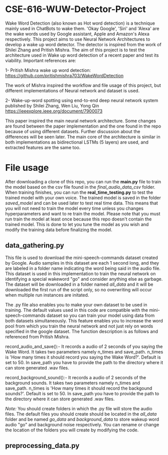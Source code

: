 # CSE-616-WUW-Detector-Project
  Wake Word Detection (also known as Hot word detection) is a technique mainly used in ChatBots to wake them. 'Okay Google', 'Siri' and 'Alexa' are the wake words used by Google assistant, Apple and Amazon's Alexa respectively. This project aims to use Neural Network Architectures to develop a wake up word detector. The detector is inspired from the work of Shilei Zhang and Pritish Mishra. The aim of this project is to test the architecture used in Wake up word detection of a recent paper and test its viability. Important references are:

1- Pritish Mishra wake up word detection: https://github.com/pritishmishra703/WakeWordDetection

The work of Mishra inspired the workflow and file usage of this project, but different implementations of Neural network and dataset is used.

2- Wake-up-word spotting using end-to-end deep neural network system published by Shilei Zhang, Wen Liu, Yong Qin https://ieeexplore.ieee.org/document/7900073

  This paper inspired the main neural network architecture. Some changes are found between the paper implementation and the one found in the repo because of using different datasets. Further discussion about the differences will be seen later. The main core of the architecture is similar in both implementations as bidirectional LSTMs (5 layers) are used, and extracted features are the same too. 

# File usage
  After downloading a clone of this repo, you can run the **main.py** file to train the model based on the csv file found in the *final_audio_data_csv* folder. When training finishes, you can run the **real_time_testing.py** to test the trained model with your own voice. The trained model is saved in the folder *saved_model* and can be used later to test real time data. This means that you will not need to train the model every time unless you changes hyperparameters and want to re train the model. Please note that you must run train the model at least once because this repo doesn't contain the trained model. This is done to let you tune the model as you wish and modify the training data before finalizing the model.

## data_gathering.py
  This file is used to download the mini-speech-commands dataset created by Google. Audio samples in this dataset are each 1 second long, and they are labeled in a folder name indicating the word being said in the audio file. This dataset is used in this implementation to train the neural network on identifying a special wakeword "go" and consider anything else as garbage. The dataset will be downloaded in a folder named *all_data* and it will be downloaded the first run of the script only, so no overwriting will occur when multiple run instances are initated.
 
  The .py file also enables you to make your own dataset to be used in training. The default values used in this code are compatible with the mini-speech-commands dataset so you can train your model using data from both datasets simultaneously. This feature enables you to increase the word pool from which you train the neural network and not just rely on words specified in the google dataset. The function description is as follows and referenced from Pritish Mishra.
  
  record_audio_and_save():- It records a audio of 2 seconds of you saying the Wake Word. It takes two parameters namely n_times and save_path. n_times is 'How many times it should record you saying the Wake Word?'. Default is set to 50. In save_path you have to provide the path to the directory where it can store generated .wav files.

record_background_sound():- It records a audio of 2 seconds of the background sounds. It takes two parameters namely n_times and save_path. n_times is 'How many times it should record the backgound sounds?'. Default is set to 50. In save_path you have to provide the path to the directory where it can store generated .wav files.

*_Note:_* You should create folders in which the .py file will store the audio files. The default files you should create should be located in the *all_data* folder and be named *go_data* and *background_data* to store wakeup word audio "go" and background noise respectively. You can rename or change the location of the folders you will create by modifying the code.

## preprocessing_data.py
